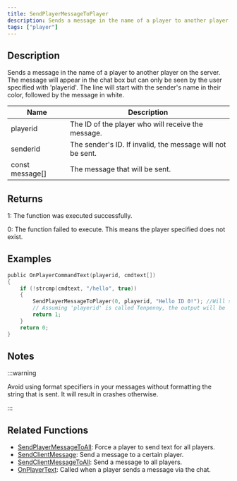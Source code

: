 ```yaml
---
title: SendPlayerMessageToPlayer
description: Sends a message in the name of a player to another player on the server.
tags: ["player"]
---
```


## Description

Sends a message in the name of a player to another player on the server. The message will appear in the chat box but can only be seen by the user specified with 'playerid'. The line will start with the sender's name in their color, followed by the message in white.

| Name            | Description                                                |
| --------------- | ---------------------------------------------------------- |
| playerid        | The ID of the player who will receive the message.         |
| senderid        | The sender's ID. If invalid, the message will not be sent. |
| const message[] | The message that will be sent.                             |

## Returns

1: The function was executed successfully.

0: The function failed to execute. This means the player specified does not exist.

## Examples

```c
public OnPlayerCommandText(playerid, cmdtext[])
{
    if (!strcmp(cmdtext, "/hello", true))
    {
        SendPlayerMessageToPlayer(0, playerid, "Hello ID 0!"); //Will send a message to the user with the ID 0 in the name of the user who typed '/hello'.
        // Assuming 'playerid' is called Tenpenny, the output will be 'Tenpenny: Hello ID 0!'
        return 1;
    }
    return 0;
}
```

## Notes

:::warning

Avoid using format specifiers in your messages without formatting the string that is sent. It will result in crashes otherwise.

:::

## Related Functions

- [SendPlayerMessageToAll](SendPlayerMessageToAll): Force a player to send text for all players.
- [SendClientMessage](SendClientMessage): Send a message to a certain player.
- [SendClientMessageToAll](SendClientMessageToAll): Send a message to all players.
- [OnPlayerText](../callbacks/OnPlayerText): Called when a player sends a message via the chat.
